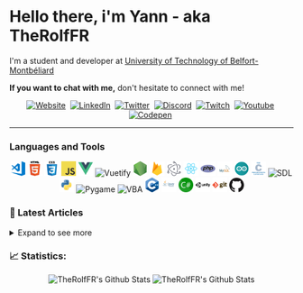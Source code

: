 # Hello there, i'm Yann - aka TheRolfFR

I'm a student and developer at [University of Technology of Belfort-Montbéliard](https://www.utbm.fr/)
<p>
	<b>If you want to chat with me,</b> don't hesitate to connect with me!
</p>

<p align="center">
<a href="https://bit.ly/therolf-website"><img alt="Website" src="https://img.shields.io/badge/Website-31a589?style=for-the-badge&logoColor=white"></a>&nbsp;
<a href="https://bit.ly/therolf-linkedin"><img alt="LinkedIn" src="https://img.shields.io/badge/LinkedIn-0077B5?style=for-the-badge&logo=linkedin&logoColor=white"></a>&nbsp;
<a href="https://bit.ly/therolf-twitter"><img alt="Twitter" src="https://img.shields.io/badge/Twitter-1DA1F2?style=for-the-badge&logo=twitter&logoColor=white"></a>&nbsp;
<a href="https://discordapp.com/users/173336582265241601"><img alt="Discord" src="https://img.shields.io/badge/Discord-7289DA?style=for-the-badge&logo=discord&logoColor=white"></a>&nbsp;
<a href="https://bit.ly/therolf-twitch"><img alt="Twitch" src="https://img.shields.io/badge/Twitch-6034b2?style=for-the-badge&logo=twitch&logoColor=white"></a>&nbsp;
<a href="https://bit.ly/therolf-youtube"><img alt="Youtube" src="https://img.shields.io/badge/YouTube-FF0000?style=for-the-badge&logo=youtube&logoColor=white"></a>&nbsp;
 <a href="https://bit.ly/therolf-codepen"><img alt="Codepen" src="https://img.shields.io/badge/CodePen-000000?style=for-the-badge&logo=codepen&logoColor=white"></a>&nbsp;
</p>

<hr>

### Languages and Tools

<p align="center">
<img alt="Visual Studio Code" width="26px" src="https://raw.githubusercontent.com/github/explore/80688e429a7d4ef2fca1e82350fe8e3517d3494d/topics/visual-studio-code/visual-studio-code.png" /> <img alt="HTML5" width="26px" src="https://raw.githubusercontent.com/github/explore/80688e429a7d4ef2fca1e82350fe8e3517d3494d/topics/html/html.png" /> <img alt="CSS3" width="26px" src="https://raw.githubusercontent.com/github/explore/80688e429a7d4ef2fca1e82350fe8e3517d3494d/topics/css/css.png" /> <img alt="JavaScript" width="26px" src="https://raw.githubusercontent.com/github/explore/80688e429a7d4ef2fca1e82350fe8e3517d3494d/topics/javascript/javascript.png" /> <img alt="VueJS" width="26px" src="https://raw.githubusercontent.com/github/explore/80688e429a7d4ef2fca1e82350fe8e3517d3494d/topics/vue/vue.png" /> <img alt="Vuetify" width="26px" src="https://screenshots.imgix.net/sheepdigit/test/vuetify-logo/1.0.0/5d626a8293fdc2001a399e40/202513a2-0d8c-43c6-8f9a-7a194d572d50.png" /> <img alt="Node.js" width="26px" src="https://raw.githubusercontent.com/github/explore/80688e429a7d4ef2fca1e82350fe8e3517d3494d/topics/nodejs/nodejs.png" /> <img alt="Node.js" width="26px" src="https://raw.githubusercontent.com/github/explore/80688e429a7d4ef2fca1e82350fe8e3517d3494d/topics/firebase/firebase.png" /> <img alt="ElectronJS" width="26px" src="https://raw.githubusercontent.com/github/explore/80688e429a7d4ef2fca1e82350fe8e3517d3494d/topics/electron/electron.png" /> <img alt="React" width="26px" src="https://raw.githubusercontent.com/github/explore/80688e429a7d4ef2fca1e82350fe8e3517d3494d/topics/react/react.png" /> <img alt="PHP" width="26px" src="https://raw.githubusercontent.com/github/explore/e94815998e4e0713912fed477a1f346ec04c3da2/topics/php/php.png" /> <img alt="MySQL" width="26px" src="https://raw.githubusercontent.com/github/explore/80688e429a7d4ef2fca1e82350fe8e3517d3494d/topics/mysql/mysql.png" /> <img alt="Arduino" width="26px" src="https://raw.githubusercontent.com/github/explore/80688e429a7d4ef2fca1e82350fe8e3517d3494d/topics/arduino/arduino.png" /> <img alt="C" width="26px" src="https://raw.githubusercontent.com/github/explore/80688e429a7d4ef2fca1e82350fe8e3517d3494d/topics/c/c.png" /> <img alt="SDL" width="26px" src="https://tr0ll.net/libsdl/contest/pictures/ArneClaus.gif" /> <img alt="Python" width="26px" src="https://raw.githubusercontent.com/github/explore/80688e429a7d4ef2fca1e82350fe8e3517d3494d/topics/python/python.png" /> <img alt="Pygame" width="26px" src="https://zestedesavoir.com/media/galleries/2132/a611f9fc-4d66-4d8b-aa0f-585733938c74.png.144x144_q95_crop.png" /> <img alt="VBA" width="26px" src="https://wyday.com/images/lm/langs/vba.svg" /> <img alt="C++" width="26px" src="https://raw.githubusercontent.com/github/explore/80688e429a7d4ef2fca1e82350fe8e3517d3494d/topics/cpp/cpp.png" /> <img alt="Java" width="26px" src="https://raw.githubusercontent.com/github/explore/80688e429a7d4ef2fca1e82350fe8e3517d3494d/topics/java/java.png" /> <img alt="C#" width="26px" src="https://raw.githubusercontent.com/github/explore/80688e429a7d4ef2fca1e82350fe8e3517d3494d/topics/csharp/csharp.png" /> <img alt="Unity" width="26px" src="https://raw.githubusercontent.com/github/explore/80688e429a7d4ef2fca1e82350fe8e3517d3494d/topics/unity/unity.png" /> <img alt="Git" width="26px" src="https://raw.githubusercontent.com/github/explore/80688e429a7d4ef2fca1e82350fe8e3517d3494d/topics/git/git.png" /> <img alt="GitHub" width="26px" src="https://raw.githubusercontent.com/github/explore/78df643247d429f6cc873026c0622819ad797942/topics/github/github.png" />
</p>

<h3>📕 Latest Articles</h3>
<details>
	<summary>Expand to see more</summary>
	
<!-- BLOG-POST-LIST:START -->
- [How I reverse engineered my bus stop service to make my own app: Part 3: Make the app](http://therolf.fr/anchor/index.php/posts/optymo-reverse-engineering-part-3)
- [How I reverse engineered my bus stop service to make my own app: Part 2: Structure the data](http://therolf.fr/anchor/index.php/posts/optymo-reverse-engineering-part-2)
- [How I reverse engineered my bus stop service to make my own app: Part 1: Get the data](http://therolf.fr/anchor/index.php/posts/optymo-reverse-engineering-part-1)
- [Add your search engine to Firefox with OpenSearch](http://therolf.fr/anchor/index.php/posts/add-your-search-engine-to-firefox-with-opensearch)
<!-- BLOG-POST-LIST:END -->
</details>
<h3>📈 Statistics:</h3>

<p align="center">
	<img height="120" alt="TheRolfFR's Github Stats" src="https://github-readme-stats.vercel.app/api/top-langs/?username=TheRolfFR&layout=compact&theme=vue-dark&hide_title=true&hide_border=true&hide=assembly,makefile&langs_count=5">
	<img height="120" alt="TheRolfFR's Github Stats" src="https://github-readme-stats.vercel.app/api?username=TheRolfFR&theme=vue-dark&show_icons=true&hide_title=true&hide_border=true">
</p>
